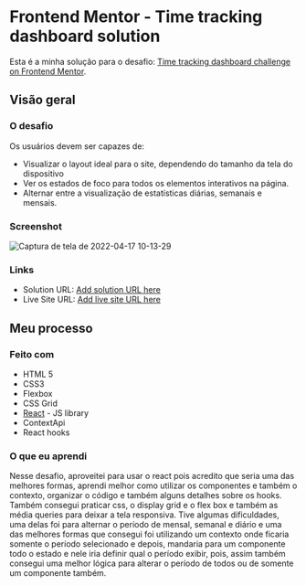 # Frontend Mentor - Time tracking dashboard solution

Esta é a minha solução para o desafio: [Time tracking dashboard challenge on Frontend Mentor](https://www.frontendmentor.io/challenges/time-tracking-dashboard-UIQ7167Jw).

## Visão geral

### O desafio

Os usuários devem ser capazes de:

- Visualizar o layout ideal para o site, dependendo do tamanho da tela do dispositivo
- Ver os estados de foco para todos os elementos interativos na página.
- Alternar entre a visualização de estatísticas diárias, semanais e mensais.


### Screenshot
![Captura de tela de 2022-04-17 10-13-29](https://user-images.githubusercontent.com/80429145/163715909-03367721-704b-4cc0-b7c5-29a21dd3e3ed.png)


### Links

- Solution URL: [Add solution URL here](https://your-solution-url.com)
- Live Site URL: [Add live site URL here](https://your-live-site-url.com)

## Meu processo

### Feito com

- HTML 5
- CSS3
- Flexbox
- CSS Grid
- [React](https://reactjs.org/) - JS library
- ContextApi
- React hooks


### O que eu aprendi

Nesse desafio, aproveitei para usar o react pois acredito que seria uma das melhores formas, aprendi melhor como utilizar os componentes e também o contexto, organizar o código e também alguns detalhes sobre os hooks. Também consegui praticar css, o display grid e o flex box e também as média queries para deixar a tela responsiva.
Tive algumas dificuldades, uma delas foi para alternar o período de mensal, semanal e diário e uma das melhores formas que consegui foi utilizando um contexto onde ficaria somente o período selecionado e depois, mandaria para um componente todo o estado e nele iria definir qual o período exibir, pois, assim também consegui uma melhor lógica para alterar o período de todos ou de somente um componente também.
